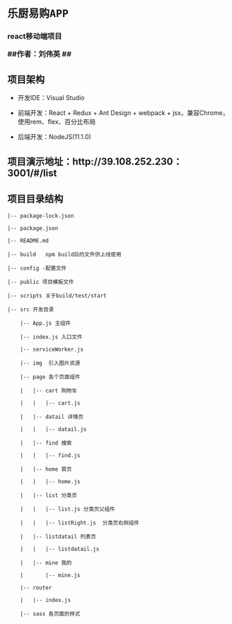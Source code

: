 
# `乐厨易购APP` #
<h3>react移动端项目

##作者：刘伟英 ##
## 项目架构 ##



-  开发IDE：Visual Studio
 

- 前端开发：React + Redux + Ant Design + webpack + jsx，兼容Chrome，使用rem、flex、百分比布局

- 后端开发：NodeJS(11.1.0) 

<h2>项目演示地址：http://39.108.252.230：3001/#/list

## 项目目录结构


   
	|-- package-lock.json 

    |-- package.json

    |-- README.md

    |-- build   npm build后的文件供上线使用

    |-- config -配置文件

    |-- public 项目模板文件
   
    |-- scripts 关于build/test/start

    |-- src 开发目录

        |-- App.js 主组件

        |-- index.js 入口文件
      
        |-- serviceWorker.js

        |-- img  引入图片资源
        
        |-- page 各个页面组件

        |   |-- cart 购物车

        |   |   |-- cart.js

        |   |-- datail 详情页

        |   |   |-- datail.js

        |   |-- find 搜索

        |   |   |-- find.js

        |   |-- home 首页

        |   |   |-- home.js

        |   |-- list 分类页

        |   |   |-- list.js 分类页父组件

        |   |   |-- listRight.js  分类页右侧组件

        |   |-- listdatail 列表页

        |   |   |-- listdatail.js

        |   |-- mine 我的

        |       |-- mine.js

        |-- router

        |   |-- index.js

        |-- sass 各页面的样式

            

